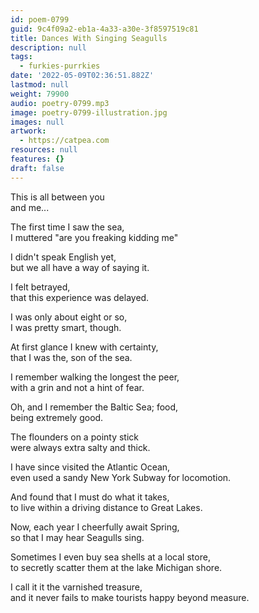 ```yaml
---
id: poem-0799
guid: 9c4f09a2-eb1a-4a33-a30e-3f8597519c81
title: Dances With Singing Seagulls
description: null
tags:
  - furkies-purrkies
date: '2022-05-09T02:36:51.882Z'
lastmod: null
weight: 79900
audio: poetry-0799.mp3
image: poetry-0799-illustration.jpg
images: null
artwork:
  - https://catpea.com
resources: null
features: {}
draft: false
---
```


This is all between you\
and me...

The first time I saw the sea,\
I muttered "are you freaking kidding me"

I didn't speak English yet,\
but we all have a way of saying it.

I felt betrayed,\
that this experience was delayed.

I was only about eight or so,\
I was pretty smart, though.

At first glance I knew with certainty,\
that I was the, son of the sea.

I remember walking the longest the peer,\
with a grin and not a hint of fear.

Oh, and I remember the Baltic Sea; food,\
being extremely good.

The flounders on a pointy stick\
were always extra salty and thick.

I have since visited the Atlantic Ocean,\
even used a sandy New York Subway for locomotion.

And found that I must do what it takes,\
to live within a driving distance to Great Lakes.

Now, each year I cheerfully await Spring,\
so that I may hear Seagulls sing.

Sometimes I even buy sea shells at a local store,\
to secretly scatter them at the lake Michigan shore.

I call it it the varnished treasure,\
and it never fails to make tourists happy beyond measure.
